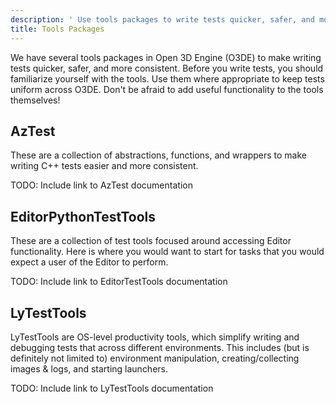 ```yaml
---
description: ' Use tools packages to write tests quicker, safer, and more consistently. '
title: Tools Packages
---
```


We have several tools packages in Open 3D Engine (O3DE) to make writing tests quicker, safer, and more consistent. Before you write tests, you should familiarize yourself with the tools. Use them where appropriate to keep tests uniform across O3DE. Don't be afraid to add useful functionality to the tools themselves!

## AzTest

These are a collection of abstractions, functions, and wrappers to make writing C++ tests easier and more consistent.

TODO: Include link to AzTest documentation

## EditorPythonTestTools

These are a collection of test tools focused around accessing Editor functionality. Here is where you would want to start for tasks that you would expect a user of the Editor to perform.

TODO: Include link to EditorTestTools documentation

## LyTestTools

LyTestTools are OS-level productivity tools, which simplify writing and debugging tests that across different environments. This includes (but is definitely not limited to) environment manipulation, creating/collecting images & logs, and starting launchers.

TODO: Include link to LyTestTools documentation
